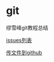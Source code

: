 # git
缪雪峰git教程总结

[issues列表](https://github.com/Kelichao/git/issues)

[传文件到github](http://www.jianshu.com/p/08656eb84974)
